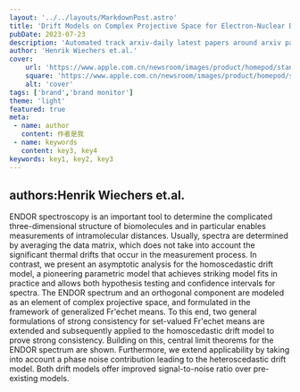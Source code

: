 ---layout: '../../layouts/MarkdownPost.astro'title: 'Drift Models on Complex Projective Space for Electron-Nuclear Double Resonance'pubDate: 2023-07-23description: 'Automated track arxiv-daily latest papers around arxiv paper daily template'author: 'Henrik Wiechers et.al.'cover:    url: 'https://www.apple.com.cn/newsroom/images/product/homepod/standard/Apple-HomePod-hero-230118_big.jpg.large_2x.jpg'    square: 'https://www.apple.com.cn/newsroom/images/product/homepod/standard/Apple-HomePod-hero-230118_big.jpg.large_2x.jpg'    alt: 'cover'tags: ['brand','brand monitor']theme: 'light'featured: truemeta: - name: author   content: 作者是我 - name: keywords   content: key3, key4keywords: key1, key2, key3---## authors:Henrik Wiechers et.al. ENDOR spectroscopy is an important tool to determine the complicated three-dimensional structure of biomolecules and in particular enables measurements of intramolecular distances. Usually, spectra are determined by averaging the data matrix, which does not take into account the significant thermal drifts that occur in the measurement process. In contrast, we present an asymptotic analysis for the homoscedastic drift model, a pioneering parametric model that achieves striking model fits in practice and allows both hypothesis testing and confidence intervals for spectra. The ENDOR spectrum and an orthogonal component are modeled as an element of complex projective space, and formulated in the framework of generalized Fr\'echet means. To this end, two general formulations of strong consistency for set-valued Fr\'echet means are extended and subsequently applied to the homoscedastic drift model to prove strong consistency. Building on this, central limit theorems for the ENDOR spectrum are shown. Furthermore, we extend applicability by taking into account a phase noise contribution leading to the heteroscedastic drift model. Both drift models offer improved signal-to-noise ratio over pre-existing models.
